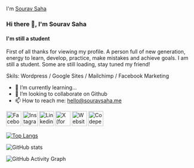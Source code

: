 I'm [Sourav Saha](https://www.souravsaha.me)

### Hi there 👋, I'm Sourav Saha
#### I'm still a student

First of all thanks for viewing my profile.
A person full of new generation, energy to learn, develop, practice, make mistakes and achieve goals.
I am still a student. Some are still loading, stay tuned my friend!

Skils: Wordpress / Google Sites / Mailchimp / Facebook Marketing

- 🌱 I’m currently learning...
- 👯 I’m looking to collaborate on Github 
- 📫 How to reach me: hello@souravsaha.me


[<img src='https://i.postimg.cc/SN9K1jKH/1662964329922.png' alt='Facebook' height='40'>](https://facebook.com/souravsahapartho)  [<img src='https://i.postimg.cc/JhkWw07w/instagram-2.png' alt='Instagram' height='40'>](https://instagram.com/souravsahapartho) [<img src='https://i.postimg.cc/3NZ3S0fh/linkedin-1.png' alt='Linkedin' height='40'>](https://linkedin.com/in/souravsahapartho)  [<img src='https://i.postimg.cc/76gqjSKc/twitter.png' alt='X (formerly Twitter)' height='40'>](https://x.com/souravpartho) [<img src='https://i.postimg.cc/NFL2D6NG/web.png' alt='Website' height='40'>](https://www.souravsaha.me)  [<img src='https://i.postimg.cc/02Py9dGz/IMG-20230806-024629-modified.png' alt='Codepen' height='40'>](https://codepen.io/souravsaha)

[![Top Langs](https://github-readme-stats.vercel.app/api/top-langs/?username=souravsahapartho)](https://github.com/souravsahapartho/github-readme-stats)

![GitHub stats](https://github-readme-stats.vercel.app/api?username=souravsahapartho&show_icons=true)  

![GitHub Activity Graph](https://activity-graph.herokuapp.com/graph?username=souravsahapartho)  


